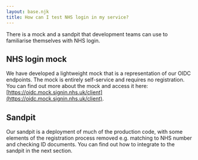 ```yaml
---
layout: base.njk
title: How can I test NHS login in my service?
---
```


 There is a mock and a sandpit that development teams can use to familiarise themselves with NHS login.

 ## NHS login mock
 We have developed a lightweight mock that is a representation of our OIDC endpoints. The mock is entirely self-service and requires no registration. You can find out more about the mock and access it here: [https://oidc.mock.signin.nhs.uk/client](https://oidc.mock.signin.nhs.uk/client). 

 ## Sandpit
 Our sandpit is a deployment of much of the production code, with some elements of the registration process removed e.g. matching to NHS number and checking ID documents. You can find out how to integrate to the sandpit in the next section.

